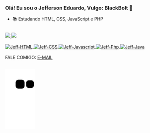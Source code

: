 ### Olá! Eu sou o Jefferson Eduardo, Vulgo: BlackBolt 👋

- 📚 Estudando HTML, CSS, JavaScript e PHP
 
##
<ion-icon name="add-circle-outline"></ion-icon>
 <div>
   <a href="https://github.com/BlackBoltEdu">
   <img height="145em" src="https://github-readme-stats.vercel.app/api?username=BlackBoltEdu&show_icons=true&theme=tokyonight&include_all_commits=true&count_private=true"/>
   <img height="145em" src="https://github-readme-stats.vercel.app/api/top-langs/?username=BlackBoltEdu&layout=compact&langs_compact=7&theme=tokyonight"/>
 </div>

<a href="https://github.com/BlackBoltEdu">
 <div style="display: inline_block"><br>
   <img align="center" alt="Jeff-HTML" height="40" width="50" src="https://cdn.jsdelivr.net/gh/devicons/devicon/icons/html5/html5-original.svg" style="max-width:100%;">
   <img align="center" alt="Jeff-CSS" height="40" width="50" src="https://cdn.jsdelivr.net/gh/devicons/devicon/icons/css3/css3-original.svg" style="max-width:100%;">
   <img align="center" alt="Jeff-Javascript" height="40" width="50" src="https://cdn.jsdelivr.net/gh/devicons/devicon/icons/javascript/javascript-plain.svg" style="max-width:100%;">
  <img align="center" alt="Jeff-Php" height="40" width="50" src="https://cdn.jsdelivr.net/gh/devicons/devicon/icons/php/php-plain.svg" style="max-width:100%;">
   <img align="center" alt="Jeff-Java" height="40" width="50" src="https://cdn.jsdelivr.net/gh/devicons/devicon/icons/java/java-original.svg" style="max-width:100%;">
 </div>
</a>
<br>
<div style="display: inline_block">FALE COMIGO: <a href="mailto:jeff.rib10e@gmail.com">E-MAIL</a></div>

 
 ##
 
![snake gif](https://github.com/BlackBoltEdu/BlackBoltEdu/blob/output/github-contribution-grid-snake.svg)
